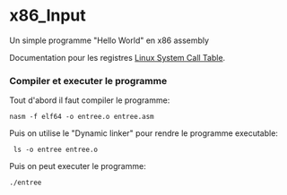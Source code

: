 # x86_Input
Un simple programme "Hello World" en x86 assembly

Documentation pour les registres [Linux System Call Table](https://chromium.googlesource.com/chromiumos/docs/+/master/constants/syscalls.md "Documentation").
### Compiler et executer le programme
Tout d'abord il faut compiler le programme:
```
nasm -f elf64 -o entree.o entree.asm 
```
Puis on utilise le "Dynamic linker" pour rendre le programme executable:
```
 ls -o entree entree.o
```
Puis on peut executer le programme:
```
./entree
```
